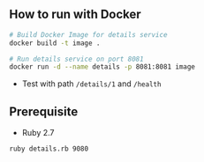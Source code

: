 ## How to run with Docker

```bash
# Build Docker Image for details service
docker build -t image .

# Run details service on port 8081
docker run -d --name details -p 8081:8081 image 
```

* Test with path `/details/1` and `/health`

## Prerequisite

* Ruby 2.7

```bash
ruby details.rb 9080
```
